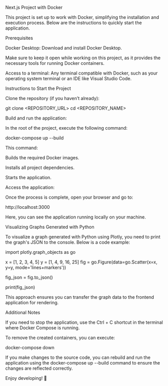 Next.js Project with Docker

This project is set up to work with Docker, simplifying the installation and execution process. Below are the instructions to quickly start the application.

Prerequisites

Docker Desktop: Download and install Docker Desktop.

Make sure to keep it open while working on this project, as it provides the necessary tools for running Docker containers.

Access to a terminal: Any terminal compatible with Docker, such as your operating system terminal or an IDE like Visual Studio Code.

Instructions to Start the Project

Clone the repository (if you haven’t already):

git clone <REPOSITORY_URL>
cd <REPOSITORY_NAME>

Build and run the application:

In the root of the project, execute the following command:

docker-compose up --build

This command:

Builds the required Docker images.

Installs all project dependencies.

Starts the application.

Access the application:

Once the process is complete, open your browser and go to:

http://localhost:3000

Here, you can see the application running locally on your machine.

Visualizing Graphs Generated with Python

To visualize a graph generated with Python using Plotly, you need to print the graph's JSON to the console. Below is a code example:

import plotly.graph_objects as go

x = [1, 2, 3, 4, 5]
y = [1, 4, 9, 16, 25]
fig = go.Figure(data=go.Scatter(x=x, y=y, mode='lines+markers'))

fig_json = fig.to_json()

print(fig_json)

This approach ensures you can transfer the graph data to the frontend application for rendering.

Additional Notes

If you need to stop the application, use the Ctrl + C shortcut in the terminal where Docker Compose is running.

To remove the created containers, you can execute:

docker-compose down

If you make changes to the source code, you can rebuild and run the application using the docker-compose up --build command to ensure the changes are reflected correctly.

Enjoy developing! 🚀
